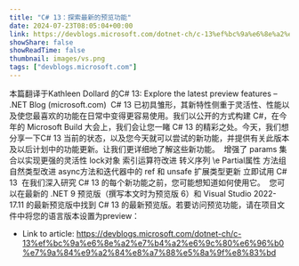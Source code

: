 ```yaml
---
title: "C# 13：探索最新的预览功能"
date: 2024-07-23T08:05:04+00:00
link: https://devblogs.microsoft.com/dotnet-ch/c-13%ef%bc%9a%e6%8e%a2%e7%b4%a2%e6%9c%80%e6%96%b0%e7%9a%84%e9%a2%84%e8%a7%88%e5%8a%9f%e8%83%bd
showShare: false
showReadTime: false
thumbnail: images/vs.png
tags: ["devblogs.microsoft.com"]
---
```

本篇翻译于Kathleen Dollard 的C# 13: Explore the latest preview features – .NET Blog (microsoft.com)  C# 13 已初具雏形，其新特性侧重于灵活性、性能以及使您最喜欢的功能在日常中变得更容易使用。我们以公开的方式构建 C#，在今年的 Microsoft Build 大会上，我们会让您一睹 C# 13 的精彩之处。今天，我们想分享一下C# 13 当前的状态，以及您今天就可以尝试的新功能，并提供有关此版本及以后计划中的功能更新。让我们更详细地了解这些新功能。  增强了 params 集合以实现更强的灵活性 lock对象 索引运算符改进 转义序列 \e Partial属性 方法组自然类型改进 async方法和迭代器中的 ref 和 unsafe 扩展类型更新 立即试用 C# 13  在我们深入研究 C# 13 的每个新功能之前，您可能想知道如何使用它。  您可以在最新的 .NET 9 预览版（撰写本文时为预览版 6）和 Visual Studio 2022-17.11 的最新预览版中找到 C# 13 的最新预览版。若要访问预览功能，请在项目文件中将您的语言版本设置为preview：  <Project Sdk="Microsoft.NET.Sdk">

- Link to article: https://devblogs.microsoft.com/dotnet-ch/c-13%ef%bc%9a%e6%8e%a2%e7%b4%a2%e6%9c%80%e6%96%b0%e7%9a%84%e9%a2%84%e8%a7%88%e5%8a%9f%e8%83%bd